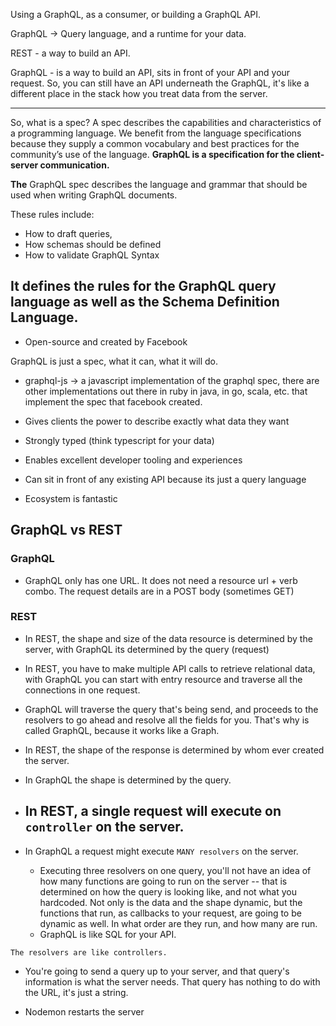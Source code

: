 Using a GraphQL, as a consumer, or building a GraphQL API.

GraphQL -> Query language, and a runtime for your data.

REST - a way to build an API.

GraphQL - is a way to build an API, sits in front of your API and your request. So, you can still have an API underneath the GraphQL, it's like a different place in the stack how you treat data from the server. 

---
So, what is a spec? A spec describes the capabilities and characteristics of a programming language. We benefit from the language specifications because they supply a common vocabulary and best practices for the community’s use of the language. **GraphQL is a specification for the client-server communication.**

**The** GraphQL spec describes the language and grammar that should be used when writing GraphQL documents.

These rules include:

- How to draft queries,
- How schemas should be defined
- How to validate GraphQL Syntax

It defines the rules for the GraphQL query language as well as the Schema Definition Language.
---

* Open-source and created by Facebook

GraphQL is just a spec, what it can, what it will do. 

* graphql-js -> a javascript implementation of the graphql spec, there are other implementations out there in ruby in java, in go, scala, etc. that implement the spec that facebook created.

* Gives clients the power to describe exactly what data they want

* Strongly typed (think typescript for your data)

* Enables excellent developer tooling and experiences

* Can sit in front of any existing API because its just a query language

* Ecosystem is fantastic

## GraphQL vs REST

### GraphQL

* GraphQL only has one URL. It does not need a resource url + verb combo. The request details are in a POST body (sometimes GET)

### REST

* In REST, the shape and size of the data resource is determined by
the server, with GraphQL its determined by the query (request)

* In REST, you have to make multiple API calls to retrieve relational data, with GraphQL you can start with entry resource and traverse all the connections in one request.

- GraphQL will traverse the query that's being send, and proceeds to the resolvers to go ahead and resolve all the fields for you. That's why is called GraphQL, because it works like a Graph.

* In REST, the shape of the response is determined by whom ever created the server.

* In GraphQL the shape is determined by the query.

* In REST, a single request will execute on `controller` on the server. 
    - 

* In GraphQL a request might execute `MANY resolvers` on the server.
    
    - Executing three resolvers on one query, you'll not have an idea of how many functions are going to run on the server -- that is determined on how the query is looking like, and not what you hardcoded. Not only is the data and the shape dynamic, but the functions that run, as callbacks to your request, are going to be dynamic as well. In what order are they run, and how many are run.
    - GraphQL is like SQL for your API. 

`The resolvers are like controllers.` 

* You're going to send a query up to your server, and that query's information is what the server needs. That query has nothing to do with the URL, it's just a string. 

* Nodemon restarts the server
